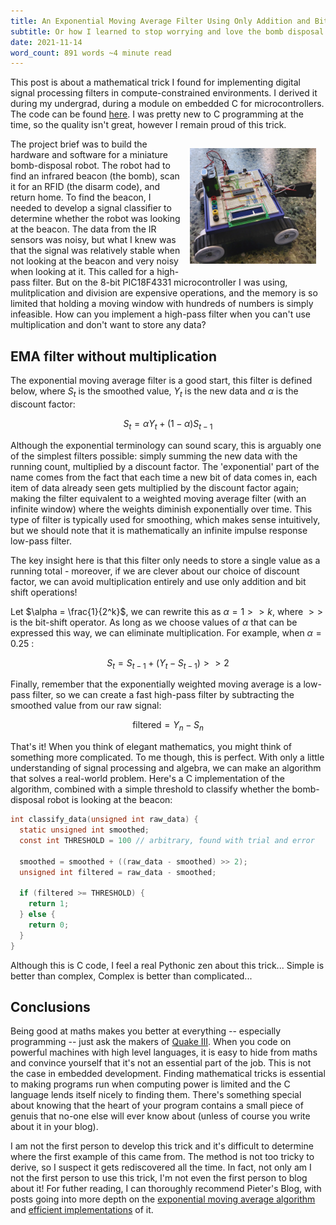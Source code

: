 ```yaml
---
title: An Exponential Moving Average Filter Using Only Addition and Bit Shift
subtitle: Or how I learned to stop worrying and love the bomb disposal robot.
date: 2021-11-14
word_count: 891 words ~4 minute read
---
```


This post is about a mathematical trick I found for implementing digital signal processing filters in compute-constrained environments. I derived it during my undergrad, during a module on embedded C for microcontrollers. The code can be found [here][ecm-link]. I was pretty new to C programming at the time, so the quality isn't great, however I remain proud of this trick.


<img align="right" width="40%" style="padding: 15px;" src="src/blog/filters/assets/bomb_disposal_robot.jpg">
The project brief was to build the hardware and software for a miniature bomb-disposal robot. The robot had to find an infrared beacon (the bomb), scan it for an RFID (the disarm code), and return home. To find the beacon, I needed to develop a signal classifier to determine whether the robot was looking at the beacon. The data from the IR sensors was noisy, but what I knew was that the signal was relatively stable when not looking at the beacon and very noisy when looking at it. This called for a high-pass filter. But on the 8-bit PIC18F4331 microcontroller I was using, mulitplication and division are expensive operations, and the memory is so limited that holding a moving window with hundreds of numbers is simply infeasible. How can you implement a high-pass filter when you can't use multiplication and don't want to store any data?

## EMA filter without multiplication

The exponential moving average filter is a good start, this filter is defined below, where $S_t$ is the smoothed value, $Y_t$ is the new data and $\alpha$ is the discount factor:

$$S_t = \alpha Y_t + (1 - \alpha)S_{t-1}$$

Although the exponential terminology can sound scary, this is arguably one of the simplest filters possible: simply summing the new data with the running count, multiplied by a discount factor. The 'exponential' part of the name comes from the fact that each time a new bit of data comes in, each item of data already seen gets multiplied by the discount factor again; making the filter equivalent to a weighted moving average filter (with an infinite window) where the weights diminish exponentially over time. This type of filter is typically used for smoothing, which makes sense intuitively, but we should note that it is mathematically an infinite impulse response low-pass filter.

The key insight here is that this filter only needs to store a single value as a running total - moreover, if we are clever about our choice of discount factor, we can avoid multiplication entirely and use only addition and bit shift operations!

Let $\alpha = \frac{1}{2^k}$, we can rewrite this as $\alpha = 1 >> k$, where $>>$ is the bit-shift operator. As long as we choose values of $\alpha$ that can be expressed this way, we can eliminate multiplication. For example, when $\alpha = 0.25$ :


$$S_t = S_{t-1} + (Y_t - S_{t-1}) >> 2$$

Finally, remember that the exponentially weighted moving average is a low-pass filter, so we can create a fast high-pass filter by subtracting the smoothed value from our raw signal:

$$\text{filtered} = Y_n - S_n$$

That's it! When you think of elegant mathematics, you might think of something more complicated. To me though, this is perfect. With only a little understanding of signal processing and algebra, we can make an algorithm that solves a real-world problem. Here's a C implementation of the algorithm, combined with a simple threshold to classify whether the bomb-disposal robot is looking at the beacon:

```c
int classify_data(unsigned int raw_data) {
  static unsigned int smoothed;
  const int THRESHOLD = 100 // arbitrary, found with trial and error

  smoothed = smoothed + ((raw_data - smoothed) >> 2);
  unsigned int filtered = raw_data - smoothed;

  if (filtered >= THRESHOLD) {
    return 1;
  } else {
    return 0;
  }
}
```

Although this is C code, I feel a real Pythonic zen about this trick... Simple is better than complex, Complex is better than complicated...

## Conclusions

Being good at maths makes you better at everything -- especially programming -- just ask the makers of [Quake III][fast-inv-root]. When you code on powerful machines with high level languages, it is easy to hide from maths and convince yourself that it's not an essential part of the job. This is not the case in embedded development. Finding mathematical tricks is essential to making programs run when computing power is limited and the C language lends itself nicely to finding them. There's something special about knowing that the heart of your program contains a small piece of genuis that no-one else will ever know about (unless of course you write about it in your blog).

I am not the first person to develop this trick and it's difficult to determine where the first example of this came from. The method is not too tricky to derive, so I suspect it gets rediscovered all the time. In fact, not only am I not the first person to use this trick, I'm not even the first person to blog about it! For futher reading, I can thoroughly recommend Pieter's Blog, with posts going into more depth on the [exponential moving average algorithm][ema-blog] and [efficient implementations][em-implementation] of it.

[fast-inv-root]: https://en.wikipedia.org/wiki/Fast_inverse_square_root
[ecm-link]: https://github.com/Charl-AI/Bomb-Disposal-Robot
[ema-blog]: https://tttapa.github.io/Pages/Mathematics/Systems-and-Control-Theory/Digital-filters/Exponential%20Moving%20Average/Exponential-Moving-Average.html

[em-implementation]: https://tttapa.github.io/Pages/Mathematics/Systems-and-Control-Theory/Digital-filters/Exponential%20Moving%20Average/C++Implementation.html
